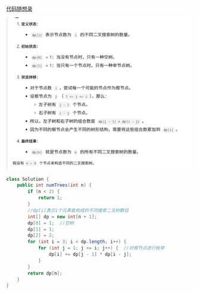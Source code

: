 [代码随想录](https://www.programmercarl.com/0096.不同的二叉搜索树.html#算法公开课)



![{18F8FE4E-7B51-4610-B227-B10126D70E43}](assets/{18F8FE4E-7B51-4610-B227-B10126D70E43}.png)





```java
class Solution {
    public int numTrees(int n) {
        if (n < 2) {
            return 1;
        }
        //dp[i]表示i个元素能构成的不同搜索二叉树数目
        int[] dp = new int[n + 1];
        dp[0] = 1;  //空树
        dp[1] = 1;
        dp[2] = 2;
        for (int i = 3; i < dp.length; i++) {
            for (int j = 1; j <= i; j++) {  //对根节点进行枚举
                dp[i] += dp[j - 1] * dp[i - j];
            }
        }
        return dp[n];
    }
}
```